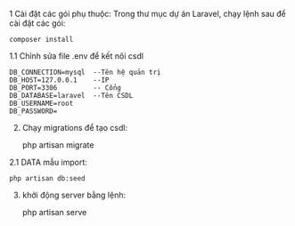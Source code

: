 1 Cài đặt các gói phụ thuộc: Trong thư mục dự án Laravel, chạy lệnh sau để cài đặt các gói:    

	composer install



1.1 Chỉnh sửa file .env để kết nôi csdl 

	DB_CONNECTION=mysql  --Tên hệ quản trị
	DB_HOST=127.0.0.1    --IP
	DB_PORT=3306         -- Cổng
	DB_DATABASE=laravel  --Tên CSDL
	DB_USERNAME=root
	DB_PASSWORD=


2. Chạy migrations để tạo csdl:

	php artisan migrate

2.1 DATA mẫu import:

	php artisan db:seed


3. khởi động server bằng lệnh:

	php artisan serve







